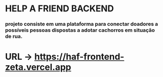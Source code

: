# HELP A FRIEND BACKEND

### projeto consiste em uma plataforma para conectar doadores a possíveis pessoas dispostas a adotar cachorros em situação de rua.  
# URL -> https://haf-frontend-zeta.vercel.app




